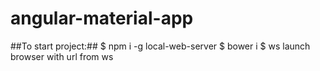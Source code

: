 # angular-material-app

##To start project:##
  $ npm i -g local-web-server
  $ bower i
  $ ws 
  launch browser with url from ws

